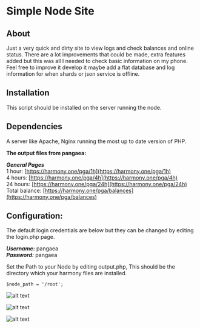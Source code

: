
# Simple Node Site 

## About 
Just a very quick and dirty site to view logs and check balances and online status.
There are a lot improvements that could be made, extra features added but this was all I needed to check basic information on my phone.
Feel free to improve it develop it maybe add a flat database and log information for when shards or json service is offline.

## Installation
This script should be installed on the server running the node. 

## Dependencies
A server like Apache, Nginx running the most up to date version of PHP.

**The output files from pangaea:**

***General Pages***  
1 hour: [https://harmony.one/pga/1h](https://harmony.one/pga/1h)  
4 hours: [https://harmony.one/pga/4h](https://harmony.one/pga/4h)  
24 hours: [https://harmony.one/pga/24h](https://harmony.one/pga/24h)  
Total balance: [https://harmony.one/pga/balances](https://harmony.one/pga/balances)  

## Configuration:
The default login credentials are below but they can be changed by editing the login.php page.  

***Username:*** pangaea  
***Password:*** pangaea  

Set the Path to your Node by editing output.php, This should be the directory which your harmony files are installed.

    $node_path = '/root';

 ![alt text](https://raw.githubusercontent.com/kenny-gordon/pangaea-community/patch-1/kenny-gordon/simple%20site/Shard_Status.jpg)  
 
 ![alt text](https://raw.githubusercontent.com/kenny-gordon/pangaea-community/patch-1/kenny-gordon/simple%20site/Log_Feed.jpg)  
 
 ![alt text](https://raw.githubusercontent.com/kenny-gordon/pangaea-community/patch-1/kenny-gordon/simple%20site/Balance.jpg)  
